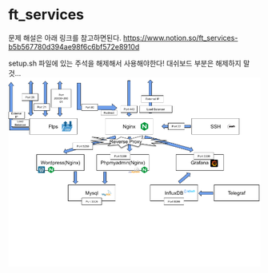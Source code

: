 # ft_services

문제 해설은 아래 링크를 참고하면된다.
https://www.notion.so/ft_services-b5b567780d394ae98f6c6bf572e8910d

setup.sh 파일에 있는 주석을 해제해서 사용해야한다! 대쉬보드 부분은 해제하지 말것...
![전체 구조](./images/architecture.png)